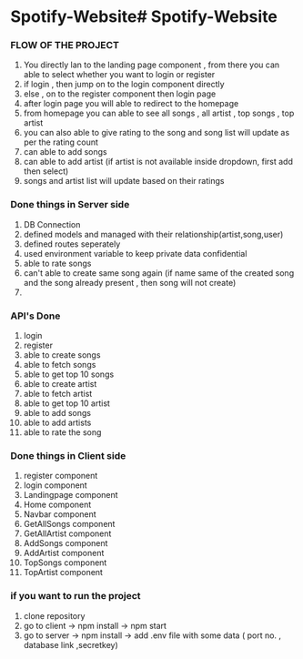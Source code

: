 # Spotify-Website# Spotify-Website

### FLOW OF THE PROJECT ###
1. You directly lan to the landing page component , from there you can able to select whether you want to login or register
2. if login , then jump on to the login component directly
3. else , on to the register component then login page
4. after login page you will able to redirect to the homepage
5. from homepage you can able to see all songs , all artist , top songs , top artist
6. you can also able to give rating to the song and song list will update as per the rating count
7. can able to add songs
8. can able to add artist (if artist is not available inside dropdown, first add then select)
9. songs and artist list will update based on their ratings


### Done things in Server side ###
1. DB Connection
2. defined models and managed with their relationship(artist,song,user)
3. defined routes seperately
4. used environment variable to keep private data confidential
5. able to rate songs
6. can't able to create same song again (if name same of the created song and the song already present , then song will not create)
7. 

### API's Done ###
1. login
2. register
3. able to create songs
4. able to fetch songs
5. able to get top 10 songs
6. able to create artist
7. able to fetch artist
8. able to get top 10 artist
9. able to add songs
10. able to add artists
11. able to rate the song


### Done things in Client side #
1. register component
2. login component
3. Landingpage component
4. Home component
5. Navbar component
6. GetAllSongs component
7. GetAllArtist component
8. AddSongs component
9. AddArtist component
10. TopSongs component
11. TopArtist component


### if you want to run the project ###
1. clone repository
2. go to client -> npm install -> npm start
3. go to server -> npm install -> add .env file with some data ( port no. , database link ,secretkey)
